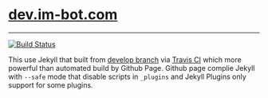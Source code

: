 # [dev.im-bot.com](http://dev.im-bot.com)
---
[![Build Status](https://travis-ci.org/ibotdotout/ibotdotout.github.io.svg?branch=develop)](https://travis-ci.org/ibotdotout/ibotdotout.github.io)

This use Jekyll that built from [develop branch](https://github.com/ibotdotout/ibotdotout.github.io/tree/develop) via [Travis CI](https://travis-ci.org/ibotdotout/ibotdotout.github.io) which more powerful than automated build by Github Page.
Github page complie Jekyll with `--safe` mode that disable scripts in `_plugins` and Jekyll Plugins only support for some plugins.
